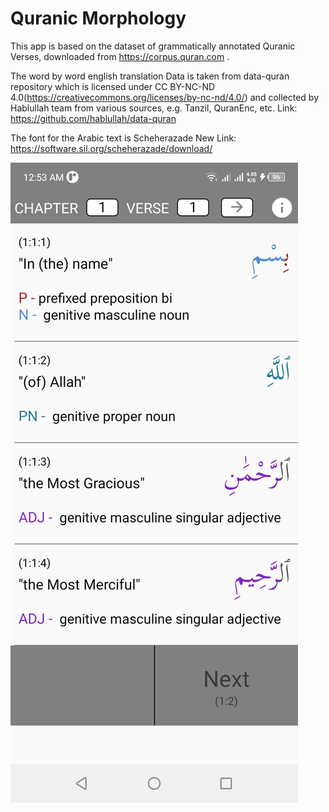 # Quranic Morphology

This app is based on the dataset of grammatically annotated Quranic Verses, downloaded from https://corpus.quran.com .
                                         
The word by word english translation Data is taken from data-quran repository which is
licensed under CC BY-NC-ND 4.0(https://creativecommons.org/licenses/by-nc-nd/4.0/)
and collected by Hablullah team from various sources, e.g. Tanzil, QuranEnc, etc.
Link: https://github.com/hablullah/data-quran

The font for the Arabic text is Scheherazade New
Link: https://software.sil.org/scheherazade/download/

![Screenshot](./assets/fonts/Screenshot1.jpg?raw=true)


